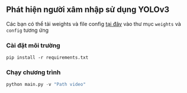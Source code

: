 ## Phát hiện người xâm nhập sử dụng YOLOv3
Các bạn có thể tải weights và file config [tại đây](https://pjreddie.com/darknet/yolo/) vào thư mục ``weights`` và ``config`` tương ứng
### Cài đặt môi trường
```shell script
pip install -r requirements.txt
```
### Chạy chương trình
```python
python main.py -v "Path video"
```